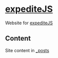 # [expediteJS](https://expeditejs.github.io)

Website for [expediteJS](https://expeditejs.github.io)

## Content
Site content in [_posts](./_posts)
